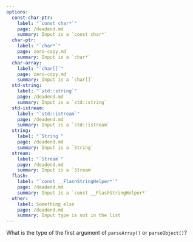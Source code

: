 ```yaml
---
options:
  const-char-ptr:
    label: "`const char*`"
    page: /deadend.md
    summary: Input is a `const char*`
  char-ptr:
    label: "`char*`"
    page: zero-copy.md
    summary: Input is a `char*`
  char-array:
    label: "`char[]`"
    page: zero-copy.md
    summary: Input is a `char[]`
  std-string:
    label: "`std::string`"
    page: /deadend.md
    summary: Input is a `std::string`
  std-istream:
    label: "`std::istream`"
    page: /deadend.md
    summary: Input is a `std::istream`
  string:
    label: "`String`"
    page: /deadend.md
    summary: Input is a `String`
  stream:
    label: "`Stream`"
    page: /deadend.md
    summary: Input is a `Stream`
  flash:
    label: "`const __FlashStringHelper*`"
    page: /deadend.md
    summary: Input is a `const __FlashStringHelper*`
  other:
    label: Something else
    page: /deadend.md
    summary: Input type is not in the list
---
```


What is the type of the first argument of `parseArray()` or `parseObject()`?